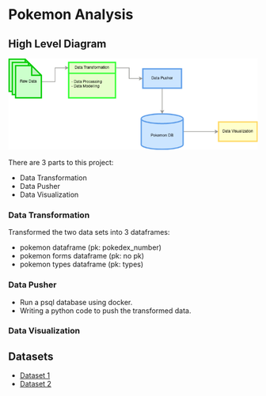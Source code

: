 # Pokemon Analysis

## High Level Diagram
![High Level Diagram](./assets/pokemon_analysis_hld.png)

There are 3 parts to this project:
- Data Transformation
- Data Pusher
- Data Visualization

### Data Transformation
Transformed the two data sets into 3 dataframes:
- pokemon dataframe (pk: pokedex_number)
- pokemon forms dataframe (pk: no pk)
- pokemon types dataframe (pk: types)

### Data Pusher
- Run a psql database using docker.
- Writing a python code to push the transformed data.

### Data Visualization


## Datasets
- [Dataset 1](https://www.kaggle.com/datasets/mariotormo/complete-pokemon-dataset-updated-090420)
- [Dataset 2](https://www.kaggle.com/datasets/jadenbailey/pokemon-type-chart?select=typing_chart.csv)